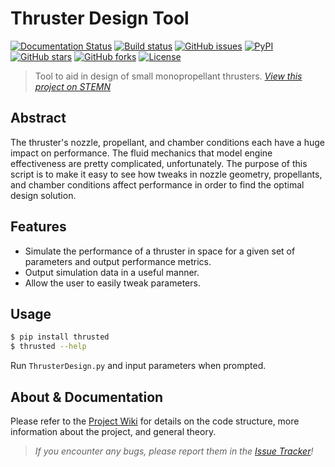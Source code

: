 # Thruster Design Tool

[![Documentation Status](https://readthedocs.org/projects/thrusterdesign/badge/?version=latest)](http://thrusterdesign.readthedocs.io/en/latest/?badge=latest)
[![Build status](https://img.shields.io/travis/runphilrun/ThrusterDesign.svg?style=flat-square)](https://travis-ci.org/runphilrun/ThrusterDesign)
[![GitHub issues](https://img.shields.io/github/issues/runphilrun/ThrusterDesign.svg?style=flat-square)](https://github.com/runphilrun/ThrusterDesign/issues)
[![PyPI](https://img.shields.io/pypi/v/thrusted.svg?style=flat-square)](https://pypi.python.org/pypi/thrusted)
[![GitHub stars](https://img.shields.io/github/stars/runphilrun/ThrusterDesign.svg?style=flat-square)](https://github.com/runphilrun/ThrusterDesign/stargazers)
[![GitHub forks](https://img.shields.io/github/forks/runphilrun/ThrusterDesign.svg?style=flat-square)](https://github.com/runphilrun/ThrusterDesign/network)
[![License](https://img.shields.io/github/license/runphilrun/ThrusterDesign.svg?style=flat-square)](https://github.com/runphilrun/ThrusterDesign/blob/master/LICENSE.md)


> Tool to aid in design of small monopropellant thrusters. *[View this project on STEMN](http://stemn.com/projects/thruster-design-tool)*

## Abstract
The thruster's nozzle, propellant, and chamber conditions each have a huge impact on performance. The fluid mechanics that model engine effectiveness are pretty complicated, unfortunately. The purpose of this script is to make it easy to see how tweaks in nozzle geometry, propellants, and chamber conditions affect performance in order to find the optimal design solution.

## Features
* Simulate the performance of a thruster in space for a given set of parameters and output performance metrics.
* Output simulation data in a useful manner.
* Allow the user to easily tweak parameters.

## Usage
```bash
$ pip install thrusted
$ thrusted --help
```
Run `ThrusterDesign.py` and input parameters when prompted.

## About & Documentation
Please refer to the [Project Wiki](https://github.com/runphilrun/ThrusterDesign/wiki) for details on the code structure, more information about the project, and general theory.

> *If you encounter any bugs, please report them in the [Issue Tracker](https://github.com/runphilrun/ThrusterDesign/issues)!*
